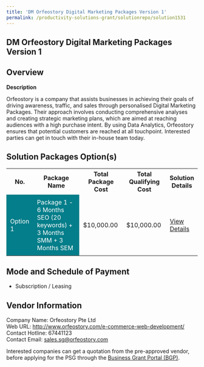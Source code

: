 ```yaml
---
title: 'DM Orfeostory Digital Marketing Packages Version 1'
permalink: /productivity-solutions-grant/solutionrepo/solution1531
---
```


## DM Orfeostory Digital Marketing Packages Version 1

## Overview

**Description**

Orfeostory is a company that assists businesses in achieving their goals of driving awareness, traffic, and sales through personalised Digital Marketing Packages. Their approach involves conducting comprehensive analyses and creating strategic marketing plans, which are aimed at reaching audiences with a high purchase intent. By using Data Analytics, Orfeostory ensures that potential customers are reached at all touchpoint. Interested parties can get in touch with their in-house team today.

## Solution Packages Option(s)

<table>
<tr>
<th><b>No.</b></th>
<th><b>Package Name</b></th>
<th><b>Total Package Cost</b></th>
<th><b>Total Qualifying Cost</b></th>
<th><b>Solution Details</b></th>
</tr>
<tr>
<td style='padding: 10px; background-color: #037E8A; color: #FFFFFF;'>Option 1</td>
<td style='padding: 10px; background-color: #037E8A; color: #FFFFFF;'>Package 1 - 6 Months SEO (20 keywords) + 3 Months SMM + 3 Months SEM</td>
<td style='padding: 10px;'>$10,000.00</td>
<td style='padding: 10px;'>$10,000.00</td>
<td style='padding: 10px;'><a href='/images/psg/Orfeostory_DM_16112023_Desensitised_Annex3_Part1.pdf' target='_blank'>View Details</a></td>
</tr>
</table>

## Mode and Schedule of Payment

 - Subscription / Leasing

## Vendor Information

 Company Name: Orfeostory Pte Ltd <br>Web URL: http://www.orfeostory.com/e-commerce-web-development/ <br>Contact Hotline: 67441123 <br>Contact Email: sales.sg@orfeostory.com 

Interested companies can get a quotation from the pre-approved vendor, before applying for the PSG through the <a href='https://www.businessgrants.gov.sg/' target='_blank' rel='noopener'>Business Grant Portal (BGP)</a>.

<script src="/jquery/resize-tables.js"></script>
